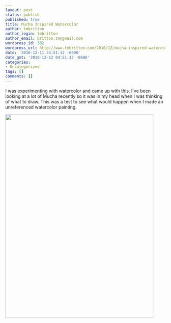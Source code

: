 ```yaml
---
layout: post
status: publish
published: true
title: Mucha Inspired Watercolor
author: tmbritton
author_login: tmbritton
author_email: britton.tm@gmail.com
wordpress_id: 382
wordpress_url: http://www.tmbritton.com/2010/12/mucha-inspired-watercolor/
date: '2010-12-11 23:51:12 -0600'
date_gmt: '2010-12-12 04:51:12 -0600'
categories:
- Uncategorized
tags: []
comments: []
---
```

<div class='posterous_autopost'>I was experimenting with watercolor and came up with this. I've been looking at a lot of Mucha recently so it was in my head when I was thinking of what to draw. This was a test to see what would happen when I made an unreferenced watercolor painting.
<p><img src="http://posterous.com/getfile/files.posterous.com/austindrawers/x9VTeJubG3K6x9kIYXT6tdLdbn1JT76fH230mRNygksX12OBXmyhWE8fpyvN/photo.jpg" width="465" height="640"/> </p>
</div>
